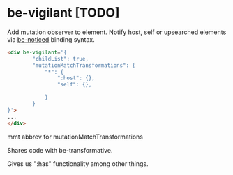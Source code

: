 # be-vigilant [TODO]

Add mutation observer to element.  Notify host, self or upsearched elements via [be-noticed](https://github.com/bahrus/be-noticed) binding syntax.

```html
<div be-vigilant='{
        "childList": true,
        "mutationMatchTransformations": {
            "*": {
                ":host": {},
                "self": {},

            }
        }
}'>
...
</div>
```

mmt abbrev for mutationMatchTransformations

Shares code with be-transformative.

Gives us ":has" functionality among other things.
